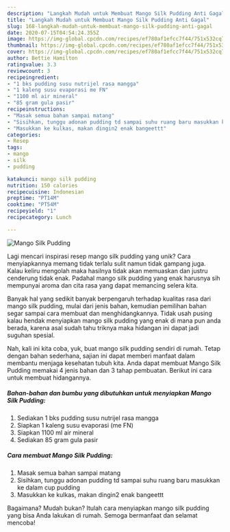 ```yaml
---
description: "Langkah Mudah untuk Membuat Mango Silk Pudding Anti Gagal"
title: "Langkah Mudah untuk Membuat Mango Silk Pudding Anti Gagal"
slug: 168-langkah-mudah-untuk-membuat-mango-silk-pudding-anti-gagal
date: 2020-07-15T04:54:24.355Z
image: https://img-global.cpcdn.com/recipes/ef780af1efcc7f44/751x532cq70/mango-silk-pudding-foto-resep-utama.jpg
thumbnail: https://img-global.cpcdn.com/recipes/ef780af1efcc7f44/751x532cq70/mango-silk-pudding-foto-resep-utama.jpg
cover: https://img-global.cpcdn.com/recipes/ef780af1efcc7f44/751x532cq70/mango-silk-pudding-foto-resep-utama.jpg
author: Bettie Hamilton
ratingvalue: 3.3
reviewcount: 3
recipeingredient:
- "1 bks pudding susu nutrijel rasa mangga"
- "1 kaleng susu evaporasi me FN"
- "1100 ml air mineral"
- "85 gram gula pasir"
recipeinstructions:
- "Masak semua bahan sampai matang"
- "Sisihkan, tunggu adonan pudding td sampai suhu ruang baru masukkan ke dalam cup pudding"
- "Masukkan ke kulkas, makan dingin2 enak bangeettt"
categories:
- Resep
tags:
- mango
- silk
- pudding

katakunci: mango silk pudding 
nutrition: 150 calories
recipecuisine: Indonesian
preptime: "PT14M"
cooktime: "PT54M"
recipeyield: "1"
recipecategory: Lunch

---
```



![Mango Silk Pudding](https://img-global.cpcdn.com/recipes/ef780af1efcc7f44/751x532cq70/mango-silk-pudding-foto-resep-utama.jpg)

Lagi mencari inspirasi resep mango silk pudding yang unik? Cara menyiapkannya memang tidak terlalu sulit namun tidak gampang juga. Kalau keliru mengolah maka hasilnya tidak akan memuaskan dan justru cenderung tidak enak. Padahal mango silk pudding yang enak harusnya sih mempunyai aroma dan cita rasa yang dapat memancing selera kita.



Banyak hal yang sedikit banyak berpengaruh terhadap kualitas rasa dari mango silk pudding, mulai dari jenis bahan, kemudian pemilihan bahan segar sampai cara membuat dan menghidangkannya. Tidak usah pusing kalau hendak menyiapkan mango silk pudding yang enak di mana pun anda berada, karena asal sudah tahu triknya maka hidangan ini dapat jadi suguhan spesial.


Nah, kali ini kita coba, yuk, buat mango silk pudding sendiri di rumah. Tetap dengan bahan sederhana, sajian ini dapat memberi manfaat dalam membantu menjaga kesehatan tubuh kita. Anda dapat membuat Mango Silk Pudding memakai 4 jenis bahan dan 3 tahap pembuatan. Berikut ini cara untuk membuat hidangannya.

<!--inarticleads1-->

##### Bahan-bahan dan bumbu yang dibutuhkan untuk menyiapkan Mango Silk Pudding:

1. Sediakan 1 bks pudding susu nutrijel rasa mangga
1. Siapkan 1 kaleng susu evaporasi (me FN)
1. Siapkan 1100 ml air mineral
1. Sediakan 85 gram gula pasir




<!--inarticleads2-->

##### Cara membuat Mango Silk Pudding:

1. Masak semua bahan sampai matang
1. Sisihkan, tunggu adonan pudding td sampai suhu ruang baru masukkan ke dalam cup pudding
1. Masukkan ke kulkas, makan dingin2 enak bangeettt




Bagaimana? Mudah bukan? Itulah cara menyiapkan mango silk pudding yang bisa Anda lakukan di rumah. Semoga bermanfaat dan selamat mencoba!
